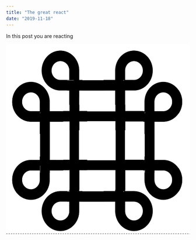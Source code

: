 ```yaml
---
title: "The great react"
date: "2019-11-18"
---
```

In this post you are reacting

![vivificante](./vivificante.png)